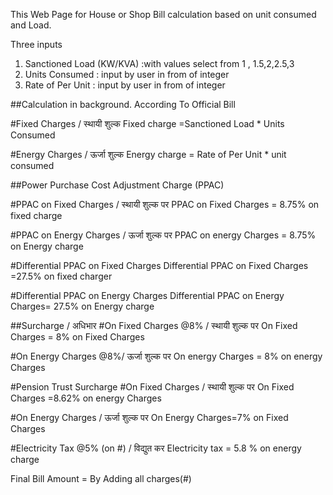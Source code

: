 This Web Page for House or Shop Bill calculation based on unit consumed and Load.

Three inputs  
1. Sanctioned Load (KW/KVA)  :with values select from 1 , 1.5,2,2.5,3
2. Units Consumed :  input by user in from of integer
3. Rate of Per Unit :  input by user in from of integer

##Calculation in background.  According To Official Bill

#Fixed Charges / स्थायी शुल्क
Fixed  charge =Sanctioned Load * Units Consumed

#Energy Charges / ऊर्जा शुल्क
Energy charge = Rate of  Per Unit * unit consumed 
 
##Power Purchase Cost Adjustment Charge (PPAC)

#PPAC on Fixed Charges / स्थायी शुल्क पर
PPAC on Fixed Charges = 8.75% on fixed charge

#PPAC on Energy Charges / ऊर्जा शुल्क पर
PPAC on energy Charges = 8.75% on Energy charge

#Differential PPAC on Fixed Charges
Differential PPAC on Fixed Charges =27.5% on fixed charger 

#Differential PPAC on Energy Charges
Differential PPAC on Energy Charges= 27.5% on Energy charge

##Surcharge / अधिभार
#On Fixed Charges @8% / स्थायी शुल्क पर
On Fixed Charges  = 8% on Fixed Charges

#On Energy Charges @8%/ ऊर्जा शुल्क पर
On energy Charges  = 8% on energy Charges

#Pension Trust Surcharge
#On Fixed Charges / स्थायी शुल्क पर
On Fixed Charges =8.62% on energy Charges

#On Energy Charges / ऊर्जा शुल्क पर
On Energy Charges=7% on Fixed Charges

#Electricity Tax @5% (on #) / विद्युत कर
Electricity tax =  5.8 % on energy charge 

Final Bill Amount = By Adding all charges(#) 
